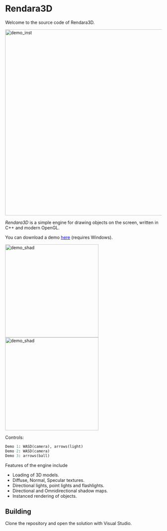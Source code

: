 
# Rendara3D
Welcome to the source code of Rendara3D.

<img src="https://raw.githubusercontent.com/physteo/Rendara3D/master/Rendara3D/res/textures/gif_readme/mini_instancing.gif" alt="demo_inst" width="600"/>

<i>Rendara3D</i> is a simple engine for drawing objects on the screen, written in C++ and modern OpenGL.

You can download a demo <a href="https://dl.dropboxusercontent.com/s/bldd69moctoahwf/Rendara3D.zip?dl=0"><font color="blue">here</font></a> (requires Windows).

<img src="https://media.giphy.com/media/PhZXSxW9JmXxGXoN5m/giphy.gif" alt="demo_shad" width="300"/> <img src="https://media.giphy.com/media/jOPY4nkgfMGDmcItN7/giphy.gif" alt="demo_shad" width="300"/> 

Controls:
```python
Demo 1: WASD(camera), arrows(light)
Demo 2: WASD(camera)
Demo 3: arrows(ball)
```

Features of the engine include

<ul>
<li> Loading of 3D models. </li>
<li> Diffuse, Normal, Specular textures. </li>
<li> Directional lights, point lights and flashlights.</li>
<li> Directional and Omnidirectional shadow maps.</li>
<li> Instanced rendering of objects. </li>
</ul>

<!-- You can visit the webpage of the project <a href=""> <font color="blue">here</font></a>. -->

## Building
Clone the repository and open the solution with Visual Studio.
